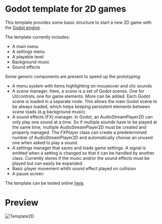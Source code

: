 # Godot template for 2D games

This template provides some basic structure to start a new 2D game with the [Godot engine](https://godotengine.org). 

The template currently includes:
 - A main menu
 - A settings menu
 - A playable level
 - Background music
 - Sound effects

Some generic components are present to speed up the prototyping:
 - A menu system with items highlighting on mouseover and clic sounds
 - A *scene* manager. Here, a *scene* is a set of Godot scenes. One for UI/controls, one for game elements. More can be added. 
 Each Godot scene is loaded in a separate node. This allows the main Godot scene to be always loaded, which helps keeping persistent elements between *scene* loads (e.g background music)
 - A sound effects (FX) manager. In Godot, an AudioStreamPlayer2D can only play one sound at a time. 
 So if multiple sounds have to be played at the same time, multiple AudioStreamPlayer2D must be created and properly managed. 
 The *FXPlayer* class can create a predetermined number of AudioStreamPlayer2D and automatically choose an unused one when asked to play a sound.
 - A settings manager that saves and loads game settings. A signal is emitted when a setting is changed so that it can be handled by another class. 
 Currently stores if the music and/or the sound effects must be played but can easily be expanded.
 - Basic player movement whith sound effect played on collision
 - A pause screen
 
The template can be tested online [here](https://benjaminnavarro.github.io/godot-template-2d/).
 
# Preview
 ![Template2D](https://media.giphy.com/media/U4vXCBuqDroFjDrQEd/giphy.gif)
